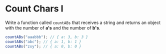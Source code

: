 # Count Chars I

Write a function called `countABs` that receives a string and returns an object with the number of **a's** and the number of **b's**.

```javascript
countABs("aaabbb"); // { a: 3, b: 3 }
countABs("abc"); // { a: 1, b: 1 }
countABs("zxy"); // { a: 0, b: 0 }
```
